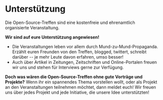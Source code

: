 # Unterstützung

Die Open-Source-Treffen sind eine kostenfreie und ehrenamtlich organisierte Veranstaltung.  

    

**Wir sind auf eure Unterstützung angewiesen!**

*   Die Veranstaltungen leben vor allem durch Mund-zu-Mund-Propaganda. Erzählt euren Freunden von den Treffen, blogged, twittert, schreibt darüber -- je mehr Leute davon erfahren, umso besser!
*   Auch über Artikel in Zeitungen, Zeitschriften und Online-Portalen freuen wir uns und stehen für Interviews gerne zur Verfügung.

**Doch was wären die Open-Source-Treffen ohne gute Vorträge und Projekte?** Wenn ihr ein spannendes Thema vorstellen wollt, oder als Projekt an den Veranstaltungen teilnehmen möchtet, dann meldet euch! Wir freuen uns über jedes Projekt und jede Initiative, die unsere Idee unterstützten!

